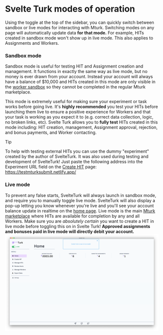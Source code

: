 # Svelte Turk modes of operation

Using the toggle at the top of the sidebar, you can quickly switch between sandbox or live modes for interacting with Mturk. Switching modes on any page will automatically update data **for that mode.** For example, HITs created in sandbox mode won't show up in live mode. This also applies to Assignments and Workers.


### Sandbox mode

Sandbox mode is useful for testing HIT and Assignment creation and management. It functions in exactly the same way as live mode, but no money is ever drawn from your account. Instead your account will always have a balance of $10,000 and HITs created in this mode are only visible in the [worker sandbox](https://workersandbox.mturk.com/) so they cannot be completed in the regular Mturk marketplace. 

This mode is extremely useful for making sure your experiment or task works before going live. It's **highly recommended** you test your HITs before launching them live to ensure a positive experience for Workers and that your task is working as you expect it to (e.g. correct data collection, logic, no broken links, etc). Svelte Turk allows you to **fully test** HITs created in this mode including: HIT creation, management, Assignment approval, rejection, and bonus payments, and Worker contacting. 

> [!TIP]
> To help with testing external HITs you can use the dummy "experiment" created by the author of SvelteTurk. It was also used during testing and development of SvelteTurk! 
> Just paste the following address into the Experiment URL field on the [Create HIT](create.md) page: https://testmturksubmit.netlify.app/


### Live mode

To prevent any false starts, SvelteTurk will always launch in sandbox mode, and require you to manually toggle live mode. SvelteTurk will also display a pop-up letting you know whenever you're live and you'll see your account balance update in realtime on the [home page](overview.md#home-page). Live mode is the main [Mturk marketplace](https://worker.mturk.com/) where HITs are available for completion by any and all Workers. Make sure you are *absolutely certain* you want to create a HIT in live mode before toggling this on in Svelte Turk! **Approved assignments and bonuses paid in live mode will directly debit your account.** 
![](assets/homepage_live.png)